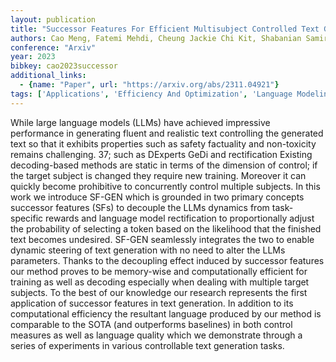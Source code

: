 ```yaml
---
layout: publication
title: "Successor Features For Efficient Multisubject Controlled Text Generation"
authors: Cao Meng, Fatemi Mehdi, Cheung Jackie Chi Kit, Shabanian Samira
conference: "Arxiv"
year: 2023
bibkey: cao2023successor
additional_links:
  - {name: "Paper", url: "https://arxiv.org/abs/2311.04921"}
tags: ['Applications', 'Efficiency And Optimization', 'Language Modeling', 'Reinforcement Learning', 'Responsible AI', 'Training Techniques']
---
```

While large language models (LLMs) have achieved impressive performance in generating fluent and realistic text controlling the generated text so that it exhibits properties such as safety factuality and non-toxicity remains challenging. 37; such as DExperts GeDi and rectification Existing decoding-based methods are static in terms of the dimension of control; if the target subject is changed they require new training. Moreover it can quickly become prohibitive to concurrently control multiple subjects. In this work we introduce SF-GEN which is grounded in two primary concepts successor features (SFs) to decouple the LLMs dynamics from task-specific rewards and language model rectification to proportionally adjust the probability of selecting a token based on the likelihood that the finished text becomes undesired. SF-GEN seamlessly integrates the two to enable dynamic steering of text generation with no need to alter the LLMs parameters. Thanks to the decoupling effect induced by successor features our method proves to be memory-wise and computationally efficient for training as well as decoding especially when dealing with multiple target subjects. To the best of our knowledge our research represents the first application of successor features in text generation. In addition to its computational efficiency the resultant language produced by our method is comparable to the SOTA (and outperforms baselines) in both control measures as well as language quality which we demonstrate through a series of experiments in various controllable text generation tasks.
